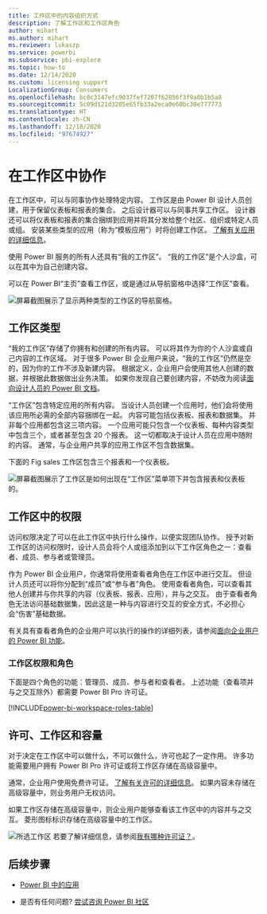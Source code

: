 ```yaml
---
title: 工作区中的内容组织方式
description: 了解工作区和工作区角色
author: mihart
ms.author: mihart
ms.reviewer: lukaszp
ms.service: powerbi
ms.subservice: pbi-explore
ms.topic: how-to
ms.date: 12/14/2020
ms.custom: licensing support
LocalizationGroup: Consumers
ms.openlocfilehash: bc8c3147efc9037fef7207f62856f3f9a0b1b5a8
ms.sourcegitcommit: 5c09d121d3205e65fb33a2eca0e60bc30e777773
ms.translationtype: HT
ms.contentlocale: zh-CN
ms.lasthandoff: 12/18/2020
ms.locfileid: "97674927"
---
```

# <a name="collaborate-in-workspaces"></a>在工作区中协作

 在工作区中，可以与同事协作处理特定内容。 工作区是由 Power BI 设计人员创建，用于保留仪表板和报表的集合。 之后设计器可以与同事共享工作区。 设计器还可以将仪表板和报表的集合捆绑到应用并将其分发给整个社区、组织或特定人员或组。 安装某些类型的应用（称为“模板应用”）时将创建工作区。 [了解有关应用的详细信息](end-user-apps.md)。 

 使用 Power BI 服务的所有人还具有“我的工作区”。  “我的工作区”是个人沙盒，可以在其中为自己创建内容。

 可以在 Power BI“主页”查看工作区，或是通过从导航窗格中选择“工作区”查看。

 ![屏幕截图展示了显示两种类型的工作区的导航窗格。](media/end-user-workspaces/power-bi-home-workspace.png)

## <a name="types-of-workspaces"></a>工作区类型
“我的工作区”存储了你拥有和创建的所有内容。 可以将其作为你的个人沙盒或自己内容的工作区域。 对于很多 Power BI 企业用户来说，“我的工作区”仍然是空的，因为你的工作不涉及新建内容。 根据定义，企业用户会使用其他人创建的数据，并根据此数据做出业务决策。 如果你发现自己要创建内容，不妨改为阅读[面向设计人员的 Power BI 文档](../create-reports/index.yml)。

“工作区”包含特定应用的所有内容。 当设计人员创建一个应用时，他们会将使用该应用所必需的全部内容捆绑在一起。 内容可能包括仪表板、报表和数据集。 并非每个应用都包含这三项内容。 一个应用可能只包含一个仪表板、每种内容类型中包含三个，或者甚至包含 20 个报表。 这一切都取决于设计人员在应用中随附的内容。 通常，与企业用户共享的应用工作区不包含数据集。

下面的 Fig sales 工作区包含三个报表和一个仪表板。 

![屏幕截图展示了工作区是如何出现在“工作区”菜单项下并包含报表和仪表板的。](media/end-user-workspaces/power-bi-app-workspace.png)

## <a name="permissions-in-the-workspaces"></a>工作区中的权限

访问权限决定了可以在此工作区中执行什么操作，以便实现团队协作。  授予对新工作区的访问权限时，设计人员会将个人或组添加到以下工作区角色之一：查看者、成员、参与者或管理员。 


作为 Power BI 企业用户，你通常将使用查看者角色在工作区中进行交互。 但设计人员还可以将你分配到“成员”或“参与者”角色。 使用查看者角色，可以查看其他人创建并与你共享的内容（仪表板、报表、应用），并与之交互。 由于查看者角色无法访问基础数据集，因此这是一种与内容进行交互的安全方式，不必担心会“伤害”基础数据。


有关具有查看者角色的企业用户可以执行的操作的详细列表，请参阅[面向企业用户的 Power BI 功能](end-user-features.md)。


### <a name="workspace-permissions-and-roles"></a>工作区权限和角色

下面是四个角色的功能：管理员、成员、参与者和查看者。 上述功能（查看项并与之交互除外）都需要 Power BI Pro 许可证。

[!INCLUDE[power-bi-workspace-roles-table](../includes/power-bi-workspace-roles-table.md)]

## <a name="licensing-workspaces-and-capacity"></a>许可、工作区和容量
对于决定在工作区中可以做什么，不可以做什么，许可也起了一定作用。 许多功能需要用户拥有 Power BI Pro 许可证或将工作区存储在高级容量中。 

通常，企业用户使用免费许可证。 [了解有关许可的详细信息](end-user-license.md)。 如果内容未存储在高级容量中，则业务用户无权访问。

如果工作区存储在高级容量中，则企业用户能够查看该工作区中的内容并与之交互。 菱形图标标识存储在高级容量中的工作区。

![所选工作区](media/end-user-workspaces/power-bi-diamonds.png) 若要了解详细信息，请参阅[我有哪种许可证？](end-user-license.md)。



## <a name="next-steps"></a>后续步骤
* [Power BI 中的应用](end-user-apps.md)    

* 是否有任何问题? [尝试咨询 Power BI 社区](https://community.powerbi.com/)

